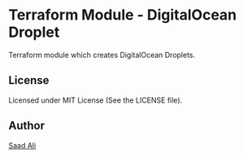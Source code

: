 # **Terraform Module - DigitalOcean Droplet**

Terraform module which creates DigitalOcean Droplets.

## **License**

Licensed under MIT License (See the LICENSE file).

## **Author**

[Saad Ali](https://github.com/nixknight)
